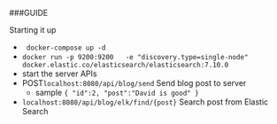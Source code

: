 ###GUIDE

Starting it up
- `` docker-compose up -d``
- ``docker run -p 9200:9200   -e "discovery.type=single-node"   docker.elastic.co/elasticsearch/elasticsearch:7.10.0``
- start the server
APIs
- POST``localhost:8080/api/blog/send`` Send blog post to server
  - sample ``{
    "id":2,
    "post":"David is good"
    }``
- ``localhost:8080/api/blog/elk/find/{post}`` Search post from Elastic Search